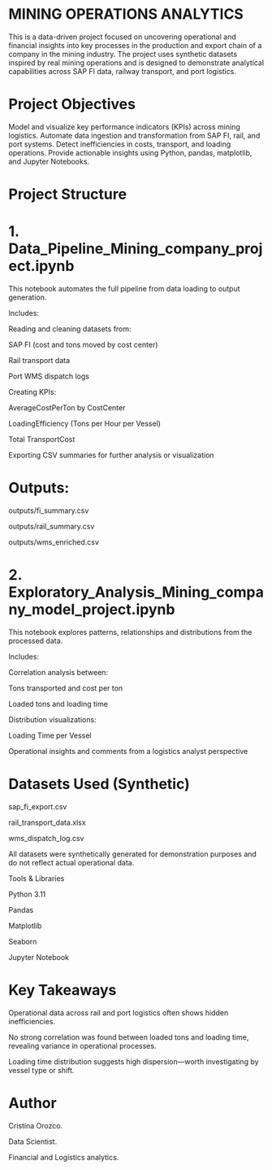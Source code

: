 # MINING OPERATIONS ANALYTICS

This is a data-driven project focused on uncovering operational and financial insights into key processes in the production and export chain of a company in the mining industry. The project uses synthetic datasets inspired by real mining operations and is designed to demonstrate analytical capabilities across SAP FI data, railway transport, and port logistics.


# Project Objectives

Model and visualize key performance indicators (KPIs) across mining logistics.
Automate data ingestion and transformation from SAP FI, rail, and port systems.
Detect inefficiencies in costs, transport, and loading operations.
Provide actionable insights using Python, pandas, matplotlib, and Jupyter Notebooks.

# Project Structure

# 1. Data_Pipeline_Mining_company_project.ipynb

This notebook automates the full pipeline from data loading to output generation.

Includes:

Reading and cleaning datasets from:

SAP FI (cost and tons moved by cost center)

Rail transport data

Port WMS dispatch logs

Creating KPIs:

AverageCostPerTon by CostCenter

LoadingEfficiency (Tons per Hour per Vessel)

Total TransportCost

Exporting CSV summaries for further analysis or visualization

# Outputs:

outputs/fi_summary.csv

outputs/rail_summary.csv

outputs/wms_enriched.csv

# 2. Exploratory_Analysis_Mining_company_model_project.ipynb
This notebook explores patterns, relationships and distributions from the processed data.

Includes:

Correlation analysis between:

Tons transported and cost per ton

Loaded tons and loading time

Distribution visualizations:

Loading Time per Vessel

Operational insights and comments from a logistics analyst perspective

# Datasets Used (Synthetic)

sap_fi_export.csv

rail_transport_data.xlsx

wms_dispatch_log.csv

All datasets were synthetically generated for demonstration purposes and do not reflect actual operational data.

Tools & Libraries

Python 3.11

Pandas

Matplotlib

Seaborn

Jupyter Notebook

# Key Takeaways

Operational data across rail and port logistics often shows hidden inefficiencies.

No strong correlation was found between loaded tons and loading time, revealing variance in operational processes.

Loading time distribution suggests high dispersion—worth investigating by vessel type or shift.

# Author
Cristina Orozco.

Data Scientist.

Financial and Logistics analytics.
